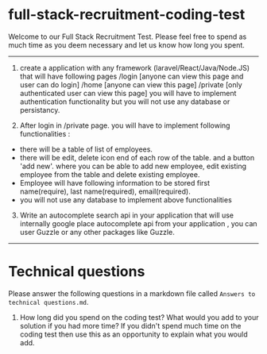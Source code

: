 # full-stack-recruitment-coding-test

Welcome to our Full Stack Recruitment Test.
Please feel free to spend as much time as you deem necessary and let us know how long you spent.

----

1) create a application with any framework (laravel/React/Java/Node.JS) that will have following pages
/login [anyone can view this page and user can do login]
/home [anyone can view this page]
/private [only authenticated user can view this page]
you will have to implement authentication functionality but you will not use any database or persistancy.

2) After login in /private page. you will have to implement following functionalities :
 - there will be a table of list of employees. 
 - there will be edit, delete icon end of each row of the table. and a button 'add new'. where you can be able to add new employee, edit existing employee from the table and delete existing employee. 
 - Employee will have following information to be stored first name(require), last name(required), email(required).
 - you will not use any database to implement above functionalities

3) Write an autocomplete search api in your application that will use internally google place autocomplete api from your application , you can user Guzzle or any other packages like Guzzle.
----

# Technical questions

Please answer the following questions in a markdown file called `Answers to technical questions.md`.

1. How long did you spend on the coding test? What would you add to your solution if you had more time? If you didn't spend much time on the coding test then use this as an opportunity to explain what you would add.



